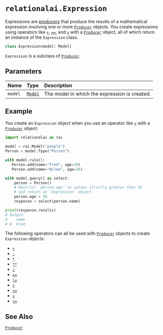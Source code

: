# `relationalai.Expression`

Expressions are [producers](./Producer/README.md) that produce the results of
a mathematical expression involving one or more [`Producer`](./Producer/README.md) objects.
You create expressions using operators like
[`+`](./Producer/add__.md),
[`==`](./Producer/eq__.md),
and [`>`](./Producer/gt__.md)
with a [`Producer`](./Producer/README.md) object, all of which return an instance of the `Expression` class.

```python
class Expression(model: Model)
```

`Expression` is a subclass of [`Producer`](./Producer/README.md).

## Parameters

| Name | Type | Description |
| :--- | :--- | :------ |
| `model` | [`Model`](./Model/README.md) | The model in which the expression is created. |

## Example

You create an `Expression` object when you use an operator like [`>`](./Producer/gt__.md)
with a [`Producer`](./Producer/README.md) object:

```python
import relationalai as rai

model = rai.Model("people")
Person = model.Type("Person")

with model.rule():
   Person.add(name="Fred", age=39)
   Person.add(name="Wilma", age=36)

with model.query() as select:
    person = Person()
    # Restrict `person.age` to values strictly greater than 36
    # and return an `Expression` object.
    person.age > 36
    response = select(person.name)

print(response.results)
# Output:
#    name
# 0  Fred
```

The following operators can all be used with [`Producer`](./Producer/README.md) objects to create `Expression` objects:

- [`+`](./Producer/add__.md)
- [`-`](./Producer/sub__.md)
- [`*`](./Producer/mul__.md)
- [`**`](./Producer/pow__.md)
- [`/`](./Producer/truediv__.md)
- [`==`](./Producer/eq__.md)
- [`!=`](./Producer/ne__.md)
- [`>`](./Producer/gt__.md)
- [`>=`](./Producer/ge__.md)
- [`<`](./Producer/lt__.md)
- [`<=`](./Producer/le__.md)

## See Also

[`Producer`](./Producer/README.md)
